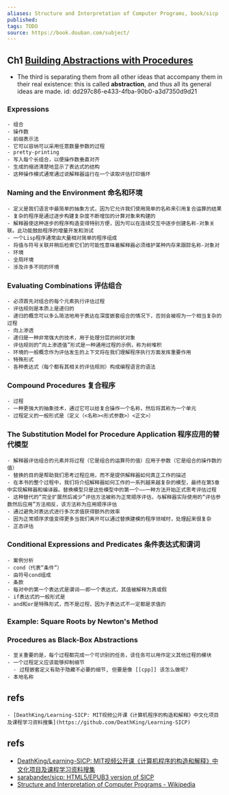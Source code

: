 ```yaml
---
aliases: Structure and Interpretation of Computer Programs, book/sicp
published: 
tags: TODO
source: https://book.douban.com/subject/
---
```


## Ch1 [Building Abstractions with Procedures](https://mitpress.mit.edu/sites/default/files/sicp/full-text/book/book-Z-H-9.html#%_chap_1)
  - The third is separating them from all other ideas that accompany them in their real existence: this is called **abstraction**, and thus all its general ideas are made.
    id: dd297c86-e433-4fba-90b0-a3d7350d9d21
### Expressions
    - 组合
    - 操作数
    - 前缀表示法
    - 它可以容纳可以采用任意数量参数的过程
    - pretty-printing
    - 写入每个长组合，以便操作数垂直对齐
    - 生成的缩进清楚地显示了表达式的结构
    - 这种操作模式通常通过说解释器运行在一个读取评估打印循环
### Naming and the Environment 命名和环境
    - 定义是我们语言中最简单的抽象方式，因为它允许我们使用简单的名称来引用复合运算的结果
    - 复杂的程序是通过逐步构建复杂度不断增加的计算对象来构建的
    - 解释器使这种逐步的程序构造变得特别方便，因为可以在连续交互中逐步创建名称-对象关联。此功能鼓励程序的增量开发和测试
    - 一个Lisp程序通常由大量相对简单的程序组成
    - 将值与符号关联并稍后检索它们的可能性意味着解释器必须维护某种内存来跟踪名称-对象对
    - 环境
    - 全局环境
    - 涉及许多不同的环境
### Evaluating Combinations 评估组合
    - 必须首先对组合的每个元素执行评估过程
    - 评估规则是本质上是递归的
    - 递归的概念可以多么简洁地用于表达在深度嵌套组合的情况下，否则会被视为一个相当复杂的过程
    - 向上渗透
    - 递归是一种非常强大的技术，用于处理分层的树状对象
    - 评估规则的“向上渗透值”形式是一种通用过程的示例，称为树堆积
    - 环境的一般概念作为评估发生的上下文将在我们理解程序执行方面发挥重要作用
    - 特殊形式
    - 各种表达式（每个都有其相关的评估规则）构成编程语言的语法
### Compound Procedures 复合程序
    - 过程
    - 一种更强大的抽象技术，通过它可以给复合操作一个名称，然后将其称为一个单元
    - 过程定义的一般形式是（定义（<名称><形式参数>）<正文>）
### The Substitution Model for Procedure Application 程序应用的替代模型
    - 解释器评估组合的元素并将过程（它是组合的运算符的值）应用于参数（它是组合的操作数的值）
    - 替换的目的是帮助我们思考过程应用，而不是提供解释器如何真正工作的描述
    - 在本书的整个过程中，我们将介绍解释器如何工作的一系列越来越复杂的模型，最终在第5章中实现解释器和编译器。替换模型只是这些模型中的第一个——一种方法开始正式思考评估过程
    - 这种替代的“完全扩展然后减少”评估方法被称为正常顺序评估，与解释器实际使用的“评估参数然后应用”方法相反，该方法称为应用顺序评估
    - 通过避免对表达式进行多次求值获得额外的效率
    - 因为正常顺序求值变得更多当我们离开可以通过替换建模的程序领域时，处理起来很复杂
    - 正态评估
### Conditional Expressions and Predicates 条件表达式和谓词
    - 案例分析
    - cond（代表“条件”）
    - 由符号cond组成
    - 条款
    - 每对中的第一个表达式是谓词——即一个表达式，其值被解释为真或假
    - if表达式的一般形式是
    - and和or是特殊形式，而不是过程，因为子表达式不一定都是求值的
### Example: Square Roots by Newton's Method
### Procedures as Black-Box Abstractions
    - 至关重要的是，每个过程都完成一个可识别的任务，该任务可以用作定义其他过程的模块
    - 一个过程定义应该能够抑制细节
      - 过程嵌套定义有助于隐藏不必要的细节, 但要是像 [[cpp]] 该怎么做呢?
    - 本地名称
## refs
    - [DeathKing/Learning-SICP: MIT视频公开课《计算机程序的构造和解释》中文化项目及课程学习资料搜集](https://github.com/DeathKing/Learning-SICP)
## refs
  - [DeathKing/Learning-SICP: MIT视频公开课《计算机程序的构造和解释》中文化项目及课程学习资料搜集](https://github.com/DeathKing/Learning-SICP)
  - [sarabander/sicp: HTML5/EPUB3 version of SICP](https://github.com/sarabander/sicp)
  - [Structure and Interpretation of Computer Programs - Wikipedia](https://en.wikipedia.org/wiki/Structure_and_Interpretation_of_Computer_Programs)